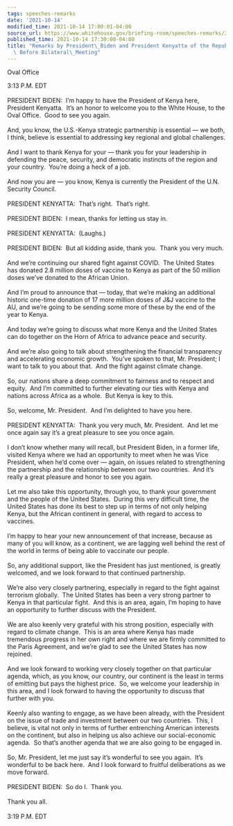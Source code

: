 ```yaml
---
tags: speeches-remarks
date: '2021-10-14'
modified_time: 2021-10-14 17:00:01-04:00
source_url: https://www.whitehouse.gov/briefing-room/speeches-remarks/2021/10/14/remarks-by-president-biden-and-president-kenyatta-of-the-republic-of-kenya-before-bilateral-meeting/
published_time: 2021-10-14 17:30:00-04:00
title: "Remarks by President\_Biden and President Kenyatta of the Republic of Kenya\
  \ Before Bilateral\_Meeting"
---
```

 
Oval Office

3:13 P.M. EDT  
   
PRESIDENT BIDEN:  I’m happy to have the President of Kenya here,
President Kenyatta.  It’s an honor to welcome you to the White House, to
the Oval Office.  Good to see you again.  
   
And, you know, the U.S.-Kenya strategic partnership is essential — we
both, I think, believe is essential to addressing key regional and
global challenges.  
   
And I want to thank Kenya for your — thank you for your leadership in
defending the peace, security, and democratic instincts of the region
and your country.  You’re doing a heck of a job.   
   
And now you are — you know, Kenya is currently the President of the U.N.
Security Council.   
   
PRESIDENT KENYATTA:  That’s right.  That’s right.  
   
PRESIDENT BIDEN:  I mean, thanks for letting us stay in.  
   
PRESIDENT KENYATTA:  (Laughs.)   
   
PRESIDENT BIDEN:  But all kidding aside, thank you.  Thank you very
much.   
   
And we’re continuing our shared fight against COVID.  The United States
has donated 2.8 million doses of vaccine to Kenya as part of the 50
million doses we’ve donated to the African Union.   
   
And I’m proud to announce that — today, that we’re making an additional
historic one-time donation of 17 more million doses of J&J vaccine to
the AU, and we’re going to be sending some more of these by the end of
the year to Kenya.  
   
And today we’re going to discuss what more Kenya and the United States
can do together on the Horn of Africa to advance peace and security.  
   
And we’re also going to talk about strengthening the financial
transparency and accelerating economic growth.  You’ve spoken to that,
Mr. President; I want to talk to you about that.  And the fight against
climate change.  
   
So, our nations share a deep commitment to fairness and to respect and
equity.  And I’m committed to further elevating our ties with Kenya and
nations across Africa as a whole.  But Kenya is key to this.  
   
So, welcome, Mr. President.  And I’m delighted to have you here.  
   
PRESIDENT KENYATTA:  Thank you very much, Mr. President.  And let me
once again say it’s a great pleasure to see you once again.  
   
I don’t know whether many will recall, but President Biden, in a former
life, visited Kenya where we had an opportunity to meet when he was Vice
President, when he’d come over — again, on issues related to
strengthening the partnership and the relationship between our two
countries.  And it’s really a great pleasure and honor to see you
again.  
   
Let me also take this opportunity, through you, to thank your government
and the people of the United States.  During this very difficult time,
the United States has done its best to step up in terms of not only
helping Kenya, but the African continent in general, with regard to
access to vaccines.  
   
I’m happy to hear your new announcement of that increase, because as
many of you will know, as a continent, we are lagging well behind the
rest of the world in terms of being able to vaccinate our people.   
   
So, any additional support, like the President has just mentioned, is
greatly welcomed, and we look forward to that continued partnership.   
   
We’re also very closely partnering, especially in regard to the fight
against terrorism globally.  The United States has been a very strong
partner to Kenya in that particular fight.  And this is an area, again,
I’m hoping to have an opportunity to further discuss with the
President.   
   
We are also keenly very grateful with his strong position, especially
with regard to climate change.  This is an area where Kenya has made
tremendous progress in her own right and where we are firmly committed
to the Paris Agreement, and we’re glad to see the United States has now
rejoined.   
   
And we look forward to working very closely together on that particular
agenda, which, as you know, our country, our continent is the least in
terms of emitting but pays the highest price.  So, we welcome your
leadership in this area, and I look forward to having the opportunity to
discuss that further with you.  
   
Keenly also wanting to engage, as we have been already, with the
President on the issue of trade and investment between our two
countries.  This, I believe, is vital not only in terms of further
entrenching American interests on the continent, but also in helping us
also achieve our social-economic agenda.  So that’s another agenda that
we are also going to be engaged in.  
   
So, Mr. President, let me just say it’s wonderful to see you again. 
It’s wonderful to be back here.  And I look forward to fruitful
deliberations as we move forward.   
   
PRESIDENT BIDEN:  So do I.  Thank you.  
   
Thank you all.  
   
3:19 P.M. EDT
